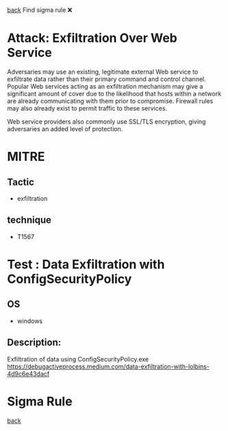 
[back](../index.md)
Find sigma rule :x: 

# Attack: Exfiltration Over Web Service 

Adversaries may use an existing, legitimate external Web service to exfiltrate data rather than their primary command and control channel. Popular Web services acting as an exfiltration mechanism may give a significant amount of cover due to the likelihood that hosts within a network are already communicating with them prior to compromise. Firewall rules may also already exist to permit traffic to these services.

Web service providers also commonly use SSL/TLS encryption, giving adversaries an added level of protection.

# MITRE
## Tactic
  - exfiltration


## technique
  - T1567


# Test : Data Exfiltration with ConfigSecurityPolicy
## OS
  - windows


## Description:
Exfiltration of data using ConfigSecurityPolicy.exe
https://debugactiveprocess.medium.com/data-exfiltration-with-lolbins-4d9c6e43dacf


# Sigma Rule


[back](../index.md)
